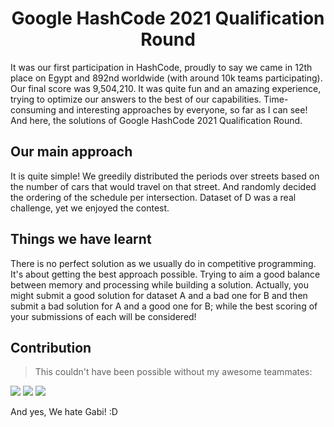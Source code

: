<h1 align="center">Google HashCode 2021 Qualification Round</h1>

It was our first participation in HashCode, proudly to say we came in 12th place on Egypt and 892nd worldwide (with around 10k teams participating). Our final score was 9,504,210. It was quite fun and an amazing experience, trying to optimize our answers to the best of our capabilities. Time-consuming and interesting approaches by everyone, so far as I can see! And here, the solutions of Google HashCode 2021 Qualification Round.

## Our main approach 
It is quite simple! We greedily distributed the periods over streets based on the number of cars that would travel on that street. And randomly decided the ordering of the schedule per intersection. Dataset of D was a real challenge, yet we enjoyed the contest.

## Things we have learnt
There is no perfect solution as we usually do in competitive programming. It's about getting the best approach possible. Trying to aim a good balance between memory and processing while building a solution. Actually, you might submit a good solution for dataset A and a bad one for B and then submit a bad solution for A and a good one for B; while the best scoring of your submissions of each will be considered!

## Contribution
> This couldn't have been possible without my awesome teammates:

[![](https://avatars.githubusercontent.com/u/25778262?s=70&v=4)](https://github.com/mograby3500)
[![](https://avatars.githubusercontent.com/u/16544250?s=70&v=4)](https://github.com/ahmedhem)
[![](https://avatars.githubusercontent.com/u/52632898?s=70&v=4)](https://github.com/AHR9N)

And yes, We hate Gabi! :D
